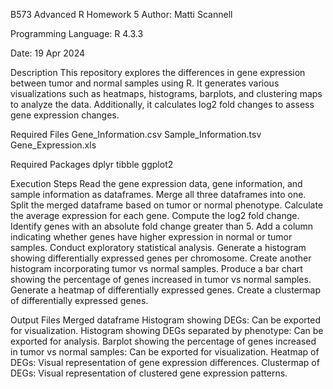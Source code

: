 B573 Advanced R Homework 5
Author: Matti Scannell

Programming Language: R 4.3.3

Date: 19 Apr 2024

Description
This repository explores the differences in gene expression between tumor and normal samples using R. It generates various visualizations such as heatmaps, histograms, barplots, and clustering maps to analyze the data. Additionally, it calculates log2 fold changes to assess gene expression changes.

Required Files
Gene_Information.csv
Sample_Information.tsv
Gene_Expression.xls

Required Packages
dplyr
tibble
ggplot2

Execution Steps
Read the gene expression data, gene information, and sample information as dataframes.
Merge all three dataframes into one.
Split the merged dataframe based on tumor or normal phenotype.
Calculate the average expression for each gene.
Compute the log2 fold change.
Identify genes with an absolute fold change greater than 5.
Add a column indicating whether genes have higher expression in normal or tumor samples.
Conduct exploratory statistical analysis.
Generate a histogram showing differentially expressed genes per chromosome.
Create another histogram incorporating tumor vs normal samples.
Produce a bar chart showing the percentage of genes increased in tumor vs normal samples.
Generate a heatmap of differentially expressed genes.
Create a clustermap of differentially expressed genes.

Output Files
Merged dataframe
Histogram showing DEGs: Can be exported for visualization.
Histogram showing DEGs separated by phenotype: Can be exported for analysis.
Barplot showing the percentage of genes increased in tumor vs normal samples: Can be exported for visualization.
Heatmap of DEGs: Visual representation of gene expression differences.
Clustermap of DEGs: Visual representation of clustered gene expression patterns.
